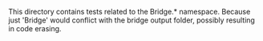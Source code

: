﻿This directory contains tests related to the Bridge.* namespace. Because just 'Bridge' would conflict with the bridge output folder, possibly resulting in code erasing.